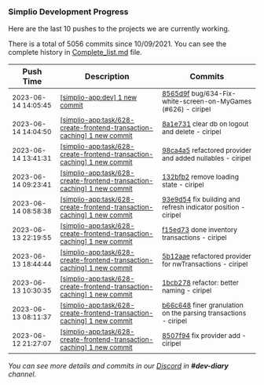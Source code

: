 
### Simplio Development Progress

Here are the last 10 pushes to the projects we are currently working.

There is a total of 5056 commits since 10/09/2021. You can see the complete history in
 [Complete_list.md](Complete_list.md) file.

| Push Time | Description | Commits |
| --- | --- | --- |
| <sub>2023-06-14 14:05:45</sub> | <sub>[[simplio-app:dev] 1 new commit](https://github.com/SimplioOfficial/simplio-app/commit/8565d9f6f4a489401d199a00211f160c2d497c2a)</sub> | <sub>[8565d9f](https://github.com/SimplioOfficial/simplio-app/commit/8565d9f6f4a489401d199a00211f160c2d497c2a) bug/634-Fix-white-screen-on-MyGames (#626) - ciripel</sub> |
| <sub>2023-06-14 14:04:50</sub> | <sub>[[simplio-app:task/628\-create\-frontend\-transaction\-caching] 1 new commit](https://github.com/SimplioOfficial/simplio-app/commit/8a1e7316523a3866cdc989c764cd6cb02f92be83)</sub> | <sub>[8a1e731](https://github.com/SimplioOfficial/simplio-app/commit/8a1e7316523a3866cdc989c764cd6cb02f92be83) clear db on logout and delete - ciripel</sub> |
| <sub>2023-06-14 13:41:31</sub> | <sub>[[simplio-app:task/628\-create\-frontend\-transaction\-caching] 1 new commit](https://github.com/SimplioOfficial/simplio-app/commit/98ca4a58acf2569c342f8e87cd33263cdba76d20)</sub> | <sub>[98ca4a5](https://github.com/SimplioOfficial/simplio-app/commit/98ca4a58acf2569c342f8e87cd33263cdba76d20) refactored provider and added nullables - ciripel</sub> |
| <sub>2023-06-14 09:23:41</sub> | <sub>[[simplio-app:task/628\-create\-frontend\-transaction\-caching] 1 new commit](https://github.com/SimplioOfficial/simplio-app/commit/132bfb2d595617a0d212a6011692d2342c0eb18e)</sub> | <sub>[132bfb2](https://github.com/SimplioOfficial/simplio-app/commit/132bfb2d595617a0d212a6011692d2342c0eb18e) remove loading state - ciripel</sub> |
| <sub>2023-06-14 08:58:38</sub> | <sub>[[simplio-app:task/628\-create\-frontend\-transaction\-caching] 1 new commit](https://github.com/SimplioOfficial/simplio-app/commit/93e9d545d73f625bad7f836b95ec904940eb378b)</sub> | <sub>[93e9d54](https://github.com/SimplioOfficial/simplio-app/commit/93e9d545d73f625bad7f836b95ec904940eb378b) fix building and refresh indicator position - ciripel</sub> |
| <sub>2023-06-13 22:19:55</sub> | <sub>[[simplio-app:task/628\-create\-frontend\-transaction\-caching] 1 new commit](https://github.com/SimplioOfficial/simplio-app/commit/f15ed731b63f75dd240974febffbd9a072fe2d78)</sub> | <sub>[f15ed73](https://github.com/SimplioOfficial/simplio-app/commit/f15ed731b63f75dd240974febffbd9a072fe2d78) done inventory transactions - ciripel</sub> |
| <sub>2023-06-13 18:44:44</sub> | <sub>[[simplio-app:task/628\-create\-frontend\-transaction\-caching] 1 new commit](https://github.com/SimplioOfficial/simplio-app/commit/5b12aaeb5e3ae7a2e4e854b24799f9b0f6240c09)</sub> | <sub>[5b12aae](https://github.com/SimplioOfficial/simplio-app/commit/5b12aaeb5e3ae7a2e4e854b24799f9b0f6240c09) refactored provider for nwTransactions - ciripel</sub> |
| <sub>2023-06-13 10:30:35</sub> | <sub>[[simplio-app:task/628\-create\-frontend\-transaction\-caching] 1 new commit](https://github.com/SimplioOfficial/simplio-app/commit/1bcb27856971006be192a1e7e5081365b110a657)</sub> | <sub>[1bcb278](https://github.com/SimplioOfficial/simplio-app/commit/1bcb27856971006be192a1e7e5081365b110a657) refactor: better naming - ciripel</sub> |
| <sub>2023-06-13 08:11:37</sub> | <sub>[[simplio-app:task/628\-create\-frontend\-transaction\-caching] 1 new commit](https://github.com/SimplioOfficial/simplio-app/commit/b66c648ce81404e158c203d846bf9c1cd33c312d)</sub> | <sub>[b66c648](https://github.com/SimplioOfficial/simplio-app/commit/b66c648ce81404e158c203d846bf9c1cd33c312d) finer granulation on the parsing transactions - ciripel</sub> |
| <sub>2023-06-12 21:27:07</sub> | <sub>[[simplio-app:task/628\-create\-frontend\-transaction\-caching] 1 new commit](https://github.com/SimplioOfficial/simplio-app/commit/8507f946dbc063317d317409853a56210dc079f3)</sub> | <sub>[8507f94](https://github.com/SimplioOfficial/simplio-app/commit/8507f946dbc063317d317409853a56210dc079f3) fix provider add - ciripel</sub> |

_You can see more details and commits in our [Discord](https://discord.gg/aKhjuwZmdP) in **#dev-diary** channel._
